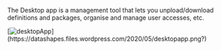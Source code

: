 The Desktop app is a management tool that lets you unpload/download definitions and packages, organise and manage user accesses, etc.

[![desktopApp](https://datashapes.files.wordpress.com/2020/05/desktopapp.png?)](https://datashapes.files.wordpress.com/2020/05/desktopapp.png?)